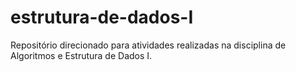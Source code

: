 # estrutura-de-dados-I
Repositório direcionado para atividades realizadas na disciplina de Algoritmos e Estrutura de Dados I.
